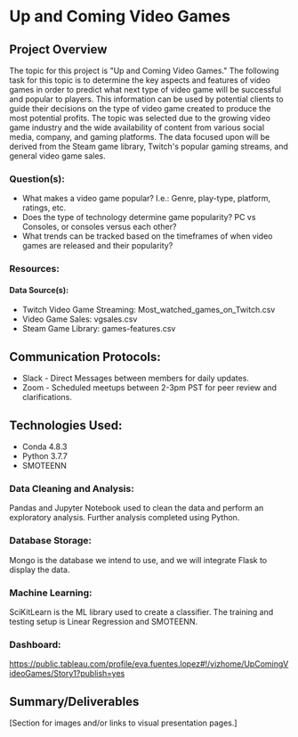 # Up and Coming Video Games

## Project Overview 
The topic for this project is "Up and Coming Video Games." The following task for this topic is to determine the key aspects and features of video games in order to predict what next type of video game will be successful and popular to players. This information can be used by potential clients to guide their decisions on the type of video game created to produce the most potential profits. 
The topic was selected due to the growing video game industry and the wide availability of content from various social media, company, and gaming platforms.
The data focused upon will be derived from the Steam game library, Twitch's popular gaming streams, and general video game sales. 

### Question(s): 
* What makes a video game popular? I.e.: Genre, play-type, platform, ratings, etc. 
* Does the type of technology determine game popularity? PC vs Consoles, or consoles versus each other?
* What trends can be tracked based on the timeframes of when video games are released and their popularity? 

### Resources: 

#### Data Source(s):
* Twitch Video Game Streaming: Most_watched_games_on_Twitch.csv 
* Video Game Sales: vgsales.csv 
* Steam Game Library: games-features.csv 

## Communication Protocols: 
* Slack - Direct Messages between members for daily updates.
* Zoom - Scheduled meetups between 2-3pm PST for peer review and clarifications. 

## Technologies Used:
* Conda 4.8.3 
* Python 3.7.7
* SMOTEENN

### Data Cleaning and Analysis: 
Pandas and Jupyter Notebook used to clean the data and perform an exploratory analysis. Further analysis completed using Python.

### Database Storage: 
Mongo is the database we intend to use, and we will integrate Flask to display the data.

### Machine Learning: 
SciKitLearn is the ML library used to create a classifier. The training and testing setup is Linear Regression and SMOTEENN.

### Dashboard: 
https://public.tableau.com/profile/eva.fuentes.lopez#!/vizhome/UpComingVideoGames/Story1?publish=yes
## Summary/Deliverables 

[Section for images and/or links to visual presentation pages.]

